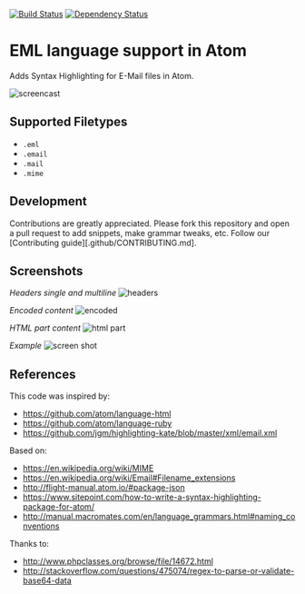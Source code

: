 [![Build Status](https://travis-ci.org/mariozaizar/language-eml.svg?branch=master)](https://travis-ci.org/mariozaizar/language-eml)
[![Dependency Status](https://david-dm.org/mariozaizar/language-eml.svg)](https://david-dm.org/mariozaizar/language-eml)

# EML language support in Atom

Adds Syntax Highlighting for E-Mail files in Atom.

![screencast](https://cloud.githubusercontent.com/assets/164819/16854870/b7594628-49c7-11e6-865b-11b8ffce6494.gif)

## Supported Filetypes

* `.eml`
* `.email`
* `.mail`
* `.mime`

## Development

Contributions are greatly appreciated. Please fork this repository and open a pull request to add snippets, make grammar tweaks, etc. Follow our [Contributing guide][.github/CONTRIBUTING.md].

## Screenshots

*Headers single and multiline*
![headers](https://cloud.githubusercontent.com/assets/164819/16891371/720981f0-4aad-11e6-889b-b74c6a78066f.png)

*Encoded content*
![encoded](https://cloud.githubusercontent.com/assets/164819/16891372/74aa786a-4aad-11e6-9a54-fc938523b554.png)

*HTML part content*
![html part](https://cloud.githubusercontent.com/assets/164819/16891369/6e8a13aa-4aad-11e6-8066-1bd24df3a8ff.png)

*Example*
![screen shot](https://cloud.githubusercontent.com/assets/164819/16852885/cf5d61a4-49be-11e6-9622-a3b4628f5f27.png)

## References

This code was inspired by:
- https://github.com/atom/language-html
- https://github.com/atom/language-ruby
- https://github.com/jgm/highlighting-kate/blob/master/xml/email.xml

Based on:
- https://en.wikipedia.org/wiki/MIME
- https://en.wikipedia.org/wiki/Email#Filename_extensions
- http://flight-manual.atom.io/#package-json
- https://www.sitepoint.com/how-to-write-a-syntax-highlighting-package-for-atom/
- http://manual.macromates.com/en/language_grammars.html#naming_conventions

Thanks to:
- http://www.phpclasses.org/browse/file/14672.html
- http://stackoverflow.com/questions/475074/regex-to-parse-or-validate-base64-data
